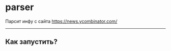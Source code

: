 # parser
Парсит инфу с сайта https://news.ycombinator.com/

________________________

## Как запустить?
